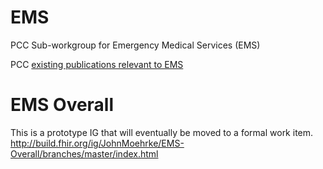 # EMS
PCC Sub-workgroup for Emergency Medical Services (EMS) 

PCC [existing publications relevant to EMS](https://profiles.ihe.net/PCC/ems.html)

# EMS Overall 

This is a prototype IG that will eventually be moved to a formal work item.
http://build.fhir.org/ig/JohnMoehrke/EMS-Overall/branches/master/index.html
